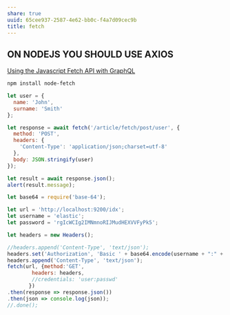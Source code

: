 ```yaml
---
share: true
uuid: 65cee937-2587-4e62-bb0c-f4a7d09cec9b
title: fetch
---
```

## ON NODEJS YOU SHOULD USE AXIOS

[Using the Javascript Fetch API with GraphQL](https://fjolt.com/article/graphql-fetch-api-frontend-javascript)

``` bash
npm install node-fetch
```

``` javascript
let user = {
  name: 'John',
  surname: 'Smith'
};

let response = await fetch('/article/fetch/post/user', {
  method: 'POST',
  headers: {
    'Content-Type': 'application/json;charset=utf-8'
  },
  body: JSON.stringify(user)
});

let result = await response.json();
alert(result.message);
```

``` javascript
let base64 = require('base-64');

let url = 'http://localhost:9200/idx';
let username = 'elastic';
let password = 'rgIcWCIg2IMNmnoRIJMudHEXVVFyPk5';

let headers = new Headers();

//headers.append('Content-Type', 'text/json');
headers.set('Authorization', 'Basic ' + base64.encode(username + ":" + password));
headers.append('Content-Type', 'text/json');
fetch(url, {method:'GET',
        headers: headers,
        //credentials: 'user:passwd'
       })
.then(response => response.json())
.then(json => console.log(json));
//.done();
```